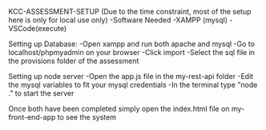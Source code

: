 KCC-ASSESSMENT-SETUP
(Due to the time constraint, most of the setup here is only for local use only)
-Software Needed
  -XAMPP (mysql)
  -VSCode(execute)

Setting up Database:
-Open xampp and run both apache and mysql
-Go to localhost/phpmyadmin on your browser
-Click import
-Select the sql file in the provisions folder of the assessment

Setting up node server
-Open the app.js file in the my-rest-api folder
-Edit the mysql variables to fit your mysql credentials
-In the terminal type "node ." to start the server

Once both have been completed simply open the index.html file on my-front-end-app to see the system
